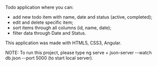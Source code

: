 Todo application where you can:

- add new todo item with name, date and status (active, completed);
- edit and delete specific item;
- sort items through all columns (id, name, date);
- filter data through Date and Status.

This application was made with HTML5, CSS3, Angular. 

NOTE: To run this project, please type ng serve + json-server --watch db.json --port 5000 (to start local server).
